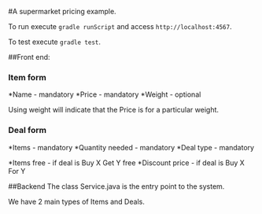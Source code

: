 #A supermarket pricing example.

To run execute `gradle runScript` and access `http://localhost:4567`.

To test execute `gradle test`.

##Front end:

### Item form
*Name - mandatory
*Price - mandatory
*Weight - optional 

Using weight will indicate that the Price is for a particular weight.

### Deal form
*Items - mandatory
*Quantity needed - mandatory
*Deal type - mandatory

*Items free - if deal is Buy X Get Y free
*Discount price - if deal is Buy X For Y


##Backend
The class Service.java is the entry point to the system.

We have 2 main types of Items and Deals.

